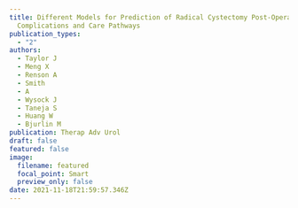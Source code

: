 ```yaml
---
title: Different Models for Prediction of Radical Cystectomy Post-Operative
  Complications and Care Pathways
publication_types:
  - "2"
authors:
  - Taylor J
  - Meng X
  - Renson A
  - Smith
  - A
  - Wysock J
  - Taneja S
  - Huang W
  - Bjurlin M
publication: Therap Adv Urol
draft: false
featured: false
image:
  filename: featured
  focal_point: Smart
  preview_only: false
date: 2021-11-18T21:59:57.346Z
---
```


